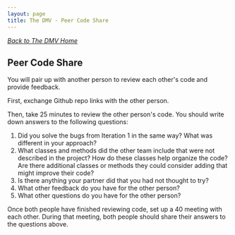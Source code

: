 ```yaml
---
layout: page
title: The DMV - Peer Code Share
---
```


_[Back to The DMV Home](./index)_

## Peer Code Share

You will pair up with another person to review each other's code and provide feedback.

First, exchange Github repo links with the other person.

Then, take 25 minutes to review the other person's code. You should write down answers to the following questions:

1. Did you solve the bugs from Iteration 1 in the same way? What was different in your approach?
1. What classes and methods did the other team include that were not described in the project? How do these classes help organize the code? Are there additional classes or methods they could consider adding that might improve their code?
1. Is there anything your partner did that you had not thought to try?
1. What other feedback do you have for the other person?
1. What other questions do you have for the other person?

Once both people have finished reviewing code, set up a 40 meeting with each other. During that meeting, both people should share their answers to the questions above.
